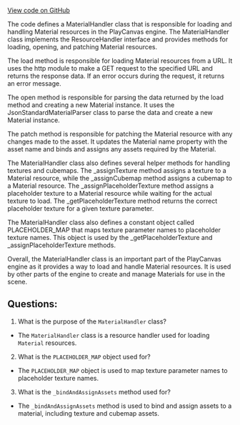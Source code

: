 [View code on GitHub](https://github.com/playcanvas/engine/src/framework/handlers/material.js)

The code defines a MaterialHandler class that is responsible for loading and handling Material resources in the PlayCanvas engine. The MaterialHandler class implements the ResourceHandler interface and provides methods for loading, opening, and patching Material resources. 

The load method is responsible for loading Material resources from a URL. It uses the http module to make a GET request to the specified URL and returns the response data. If an error occurs during the request, it returns an error message.

The open method is responsible for parsing the data returned by the load method and creating a new Material instance. It uses the JsonStandardMaterialParser class to parse the data and create a new Material instance.

The patch method is responsible for patching the Material resource with any changes made to the asset. It updates the Material name property with the asset name and binds and assigns any assets required by the Material.

The MaterialHandler class also defines several helper methods for handling textures and cubemaps. The _assignTexture method assigns a texture to a Material resource, while the _assignCubemap method assigns a cubemap to a Material resource. The _assignPlaceholderTexture method assigns a placeholder texture to a Material resource while waiting for the actual texture to load. The _getPlaceholderTexture method returns the correct placeholder texture for a given texture parameter.

The MaterialHandler class also defines a constant object called PLACEHOLDER_MAP that maps texture parameter names to placeholder texture names. This object is used by the _getPlaceholderTexture and _assignPlaceholderTexture methods.

Overall, the MaterialHandler class is an important part of the PlayCanvas engine as it provides a way to load and handle Material resources. It is used by other parts of the engine to create and manage Materials for use in the scene.
## Questions: 
 1. What is the purpose of the `MaterialHandler` class?
- The `MaterialHandler` class is a resource handler used for loading `Material` resources.

2. What is the `PLACEHOLDER_MAP` object used for?
- The `PLACEHOLDER_MAP` object is used to map texture parameter names to placeholder texture names.

3. What is the `_bindAndAssignAssets` method used for?
- The `_bindAndAssignAssets` method is used to bind and assign assets to a material, including texture and cubemap assets.